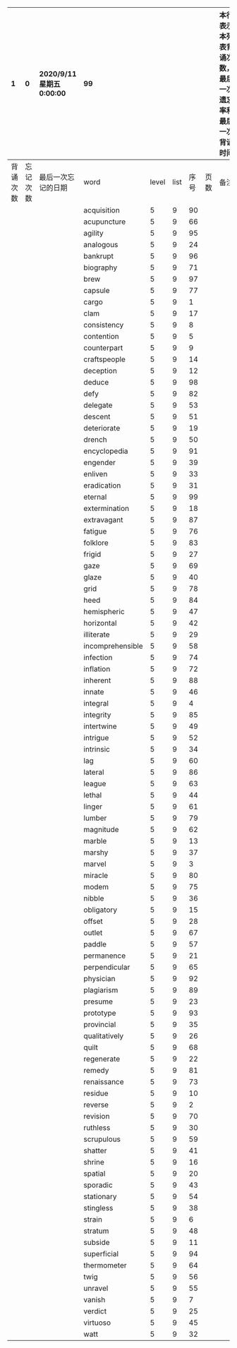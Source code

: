 |1|0|2020/9/11 星期五 0:00:00|99|||||本行表示本列表背诵次数，最后一次遗忘率和最后一次背诵时间||
|:--|:--|:--|:--|:--|:--|:--|:--|:--|:--|
|背诵次数|忘记次数|最后一次忘记的日期|word|level|list|序号|页数|备注|助记备注|
||||acquisition|5|9|90||||
||||acupuncture|5|9|66||||
||||agility|5|9|95||||
||||analogous|5|9|24||||
||||bankrupt|5|9|96||||
||||biography|5|9|71||||
||||brew|5|9|97||||
||||capsule|5|9|77||||
||||cargo|5|9|1||||
||||clam|5|9|17||||
||||consistency|5|9|8||||
||||contention|5|9|5||||
||||counterpart|5|9|9||||
||||craftspeople|5|9|14||||
||||deception|5|9|12||||
||||deduce|5|9|98||||
||||defy|5|9|82||||
||||delegate|5|9|53||||
||||descent|5|9|51||||
||||deteriorate|5|9|19||||
||||drench|5|9|50||||
||||encyclopedia|5|9|91||||
||||engender|5|9|39||||
||||enliven|5|9|33||||
||||eradication|5|9|31||||
||||eternal|5|9|99||||
||||extermination|5|9|18||||
||||extravagant|5|9|87||||
||||fatigue|5|9|76||||
||||folklore|5|9|83||||
||||frigid|5|9|27||||
||||gaze|5|9|69||||
||||glaze|5|9|40||||
||||grid|5|9|78||||
||||heed|5|9|84||||
||||hemispheric|5|9|47||||
||||horizontal|5|9|42||||
||||illiterate|5|9|29||||
||||incomprehensible|5|9|58||||
||||infection|5|9|74||||
||||inflation|5|9|72||||
||||inherent|5|9|88||||
||||innate|5|9|46||||
||||integral|5|9|4||||
||||integrity|5|9|85||||
||||intertwine|5|9|49||||
||||intrigue|5|9|52||||
||||intrinsic|5|9|34||||
||||lag|5|9|60||||
||||lateral|5|9|86||||
||||league|5|9|63||||
||||lethal|5|9|44||||
||||linger|5|9|61||||
||||lumber|5|9|79||||
||||magnitude|5|9|62||||
||||marble|5|9|13||||
||||marshy|5|9|37||||
||||marvel|5|9|3||||
||||miracle|5|9|80||||
||||modem|5|9|75||||
||||nibble|5|9|36||||
||||obligatory|5|9|15||||
||||offset|5|9|28||||
||||outlet|5|9|67||||
||||paddle|5|9|57||||
||||permanence|5|9|21||||
||||perpendicular|5|9|65||||
||||physician|5|9|92||||
||||plagiarism|5|9|89||||
||||presume|5|9|23||||
||||prototype|5|9|93||||
||||provincial|5|9|35||||
||||qualitatively|5|9|26||||
||||quilt|5|9|68||||
||||regenerate|5|9|22||||
||||remedy|5|9|81||||
||||renaissance|5|9|73||||
||||residue|5|9|10||||
||||reverse|5|9|2||||
||||revision|5|9|70||||
||||ruthless|5|9|30||||
||||scrupulous|5|9|59||||
||||shatter|5|9|41||||
||||shrine|5|9|16||||
||||spatial|5|9|20||||
||||sporadic|5|9|43||||
||||stationary|5|9|54||||
||||stingless|5|9|38||||
||||strain|5|9|6||||
||||stratum|5|9|48||||
||||subside|5|9|11||||
||||superficial|5|9|94||||
||||thermometer|5|9|64||||
||||twig|5|9|56||||
||||unravel|5|9|55||||
||||vanish|5|9|7||||
||||verdict|5|9|25||||
||||virtuoso|5|9|45||||
||||watt|5|9|32||||
